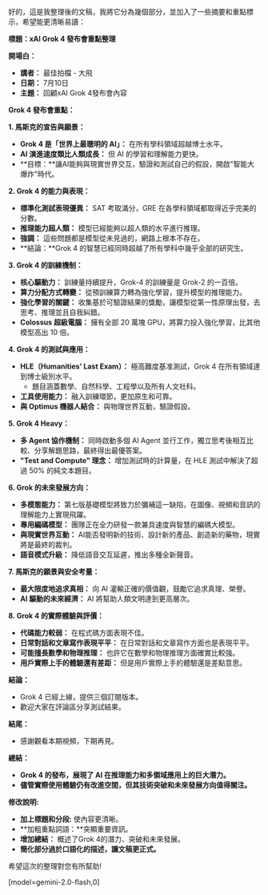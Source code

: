 好的，這是我整理後的文稿，我將它分為幾個部分，並加入了一些摘要和重點標示，希望能更清晰易讀：

**標題：xAI Grok 4 發布會重點整理**

**開場白：**

*   **講者：** 最佳拍檔 - 大飛
*   **日期：** 7月10日
*   **主題：** 回顧xAI Grok 4發布會內容

**Grok 4 發布會重點：**

**1. 馬斯克的宣告與願景：**

*   **Grok 4 是「世界上最聰明的 AI」：** 在所有學科領域超越博士水平。
*   **AI 演進速度類比人類成長：** 但 AI 的學習和理解能力更快。
*   **目標：**讓AI能夠與現實世界交互，驗證和測試自己的假設，開啟"智能大爆炸"時代。

**2. Grok 4 的能力與表現：**

*   **標準化測試表現優異：** SAT 考取滿分，GRE 在各學科領域都取得近乎完美的分數。
*   **推理能力超人類：** 模型已經能夠以超人類的水平進行推理。
*   **強調：** 這些問題都是模型從未見過的，網路上根本不存在。
*   **結論：**Grok 4 的智慧已經同時超越了所有學科中幾乎全部的研究生。

**3. Grok 4 的訓練機制：**

*   **核心驅動力：** 訓練量持續提升，Grok-4 的訓練量是 Grok-2 的一百倍。
*   **算力分配方式轉變：** 從預訓練算力轉為強化學習，提升模型的推理能力。
*   **強化學習的關鍵：** 收集基於可驗證結果的獎勵，讓模型從第一性原理出發，去思考、推理並且自我糾錯。
*   **Colossus 超級電腦：** 擁有全部 20 萬塊 GPU，將算力投入強化學習，比其他模型高出 10 倍。

**4. Grok 4 的測試與應用：**

*   **HLE（Humanities' Last Exam）：** 極高難度基准測試，Grok 4 在所有領域達到博士級別水平。
    *   題目涵蓋數學、自然科學、工程學以及所有人文社科。
*   **工具使用能力：** 融入訓練環節，更加原生和可靠。
*   **與 Optimus 機器人結合：** 與物理世界互動，驗證假設。

**5. Grok 4 Heavy：**

*   **多 Agent 協作機制：** 同時啟動多個 AI Agent 並行工作，獨立思考後相互比較、分享解題思路，最終得出最優答案。
*   **"Test and Compute" 理念：** 增加測試時的計算量，在 HLE 測試中解決了超過 50% 的純文本題目。

**6. Grok 的未來發展方向：**

*   **多模態能力：** 第七版基礎模型將致力於彌補這一缺陷，在圖像、視頻和音訊的理解能力上實現飛躍。
*   **專用編碼模型：** 團隊正在全力研發一款兼具速度與智慧的編碼大模型。
*   **與現實世界互動：** AI能否發明新的技術、設計新的產品、創造新的藥物，現實將是最終的裁判。
*   **語音模式升級：** 降低語音交互延遲，推出多種全新聲音。

**7. 馬斯克的願景與安全考量：**

*   **最大限度地追求真相：** 向 AI 灌輸正確的價值觀，鼓勵它追求真理、榮譽。
*   **AI 驅動的未來經濟：** AI 將幫助人類文明達到更高層次。

**8. Grok 4 的實際體驗與評價：**

*   **代碼能力較弱：** 在程式碼方面表現不佳。
*   **日常對話和文章寫作表現平平：** 在日常對話和文章寫作方面也是表現平平。
*   **可能擅長數學和物理推理：** 也許它在數學和物理推理方面確實比較強。
*   **用戶實際上手的體驗還有差距：** 但是用戶實際上手的體驗還是差點意思。

**結論：**

*   Grok 4 已經上線，提供三個訂閱版本。
*   歡迎大家在評論區分享測試結果。

**結尾：**

*   感謝觀看本期視頻，下期再見。

**總結：**

*   **Grok 4 的發布，展現了 AI 在推理能力和多領域應用上的巨大潛力。**
*   **儘管實際使用體驗仍有改進空間，但其技術突破和未來發展方向值得關注。**

**修改說明:**

*   **加上標題和分段:** 使內容更清晰。
*   **加粗重點詞語：**突顯重要資訊。
*   **增加總結：** 概述了Grok 4的潛力、突破和未來發展。
*   **簡化部分過於口語化的描述，讓文稿更正式。**

希望這次的整理對您有所幫助!

[model=gemini-2.0-flash,0]
